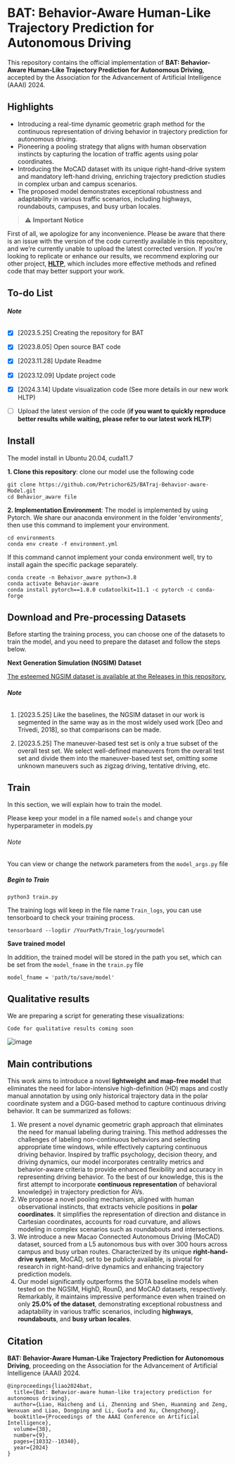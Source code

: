 # BAT: Behavior-Aware Human-Like Trajectory Prediction for Autonomous Driving

This repository contains the official implementation of  **BAT: Behavior-Aware Human-Like Trajectory Prediction for Autonomous Driving**, accepted by the Association for the Advancement of Artificial Intelligence (AAAI) 2024.

## Highlights
- Introducing a real-time dynamic geometric graph method for the continuous representation of driving behavior in trajectory prediction for autonomous driving.
- Pioneering a pooling strategy that aligns with human observation instincts by capturing the location of traffic agents using polar coordinates.
- Introducing the MoCAD dataset with its unique right-hand-drive system and mandatory left-hand driving, enriching trajectory prediction studies in complex urban and campus scenarios.
- The proposed model demonstrates exceptional robustness and adaptability in various traffic scenarios, including highways, roundabouts, campuses, and busy urban locales.
  

> ⚠️ **Important Notice**

First of all, we apologize for any inconvenience. Please be aware that there is an issue with the version of the code currently available in this repository, and we’re currently unable to upload the latest corrected version. If you’re looking to replicate or enhance our results, we recommend exploring our other project, **[HLTP](https://github.com/Petrichor625/HLTP)**, which includes more effective methods and refined code that may better support your work.


## To-do List

###### **Note**

- [x] [2023.5.25] Creating the repository for BAT
- [x] [2023.8.05] Open source BAT code
- [x] [2023.11.28] Update Readme
- [x] [2023.12.09] Update project code
- [x] [2024.3.14] Update visualization code (See more details in our new work HLTP)
- [ ] Upload the latest version of the code (**if you want to quickly reproduce better results while waiting, please refer to our latest work HLTP**)



## Install

The model install in Ubuntu 20.04, cuda11.7

**1. Clone this repository**: clone our model use the following code 

```
git clone https://github.com/Petrichor625/BATraj-Behavior-aware-Model.git
cd Behavior_aware file
```

**2. Implementation Environment**: The model is implemented by using Pytorch. We share our anaconda environment in the folder 'environments', then use this command to implement your environment.

```
cd environments
conda env create -f environment.yml
```

If this command cannot implement your conda environment well, try to install again the specific package separately.

```
conda create -n Behaivor_aware python=3.8
conda activate Behavior-aware
conda install pytorch==1.8.0 cudatoolkit=11.1 -c pytorch -c conda-forge
```



## Download and Pre-processing Datasets

Before starting the training process,   you can choose one of the datasets to train the model,  and you need to prepare the dataset and follow the steps below.



**Next Generation Simulation (NGSIM) Dataset**

<u>The esteemed NGSIM dataset is available at the Releases in this repository.</u>

###### **Note**

1. [2023.5.25] Like the baselines, the NGSIM dataset in our work is segmented in the same way as in the most widely used work [Deo and Trivedi, 2018], so that comparisons can be made.

2. [2023.5.25] The maneuver-based test set is only a true subset of the overall test set. We select well-defined maneuvers from the overall test set and divide them into the maneuver-based test set, omitting some unknown maneuvers such as zigzag driving, tentative driving, etc.



## Train 

In this section, we will explain how to train the model.

Please keep your model in a file named `models` and change your hyperparameter in models.py

###### Note

You can view or change the network parameters from the `model_args.py` file

##### Begin to Train

```
python3 train.py
```

The training logs will keep in the file name `Train_logs`, you can use tensorboard to check your training process.

```
tensorboard --logdir /YourPath/Train_log/yourmodel
```

**Save trained model**

In addition, the trained model will be stored in the path you set, which can be set from the `model_fname` in the `train.py` file 

```
model_fname = 'path/to/save/model'
```






## Qualitative results

We are preparing a script for generating these visualizations:

 ````
 Code for qualitative results coming soon
 ````
 ![image](https://github.com/Petrichor625/BATraj-Behavior-aware-Model/blob/main/Figures/Qualitative%20results.gif)


## Main contributions

This work aims to introduce a novel **lightweight and map-free model** that eliminates the need for labor-intensive high-definition (HD) maps and costly manual annotation by using only historical trajectory data in the polar coordinate system and a DGG-based method to capture continuous driving behavior. It can be summarized as follows:

1. We present a novel dynamic geometric graph approach that eliminates the need for manual labeling during training. This method addresses the challenges of labeling non-continuous behaviors and selecting appropriate time windows, while effectively capturing continuous driving behavior. Inspired by traffic psychology, decision theory, and driving dynamics, our model incorporates centrality metrics and behavior-aware criteria to provide enhanced flexibility and accuracy in representing driving behavior. To the best of our knowledge, this is the first attempt to incorporate **continuous representation** of behavioral knowledge} in trajectory prediction for AVs.
2. We propose a novel pooling mechanism, aligned with human observational instincts, that extracts vehicle positions in **polar coordinates**. It simplifies the representation of direction and distance in Cartesian coordinates, accounts for road curvature, and allows modeling in complex scenarios such as roundabouts and intersections.
3. We introduce a new Macao Connected Autonomous Driving (MoCAD) dataset, sourced from a L5 autonomous bus with over 300 hours across campus and busy urban routes. Characterized by its unique **right-hand-drive system**, MoCAD, set to be publicly available, is pivotal for research in right-hand-drive dynamics and enhancing trajectory prediction models.
4. Our model significantly outperforms the SOTA baseline models when tested on the NGSIM, HighD, RounD, and MoCAD datasets, respectively. Remarkably, it maintains impressive performance even when trained on only **25.0% of the dataset**, demonstrating exceptional robustness and adaptability in various traffic scenarios, including **highways**, **roundabouts**, and **busy urban locales**.



## Citation
**BAT: Behavior-Aware Human-Like Trajectory Prediction for Autonomous Driving**, proceeding on the Association for the Advancement of Artificial Intelligence (AAAI) 2024.

```
@inproceedings{liao2024bat,
  title={Bat: Behavior-aware human-like trajectory prediction for autonomous driving},
  author={Liao, Haicheng and Li, Zhenning and Shen, Huanming and Zeng, Wenxuan and Liao, Dongping and Li, Guofa and Xu, Chengzhong},
  booktitle={Proceedings of the AAAI Conference on Artificial Intelligence},
  volume={38},
  number={9},
  pages={10332--10340},
  year={2024}
}
```
 


